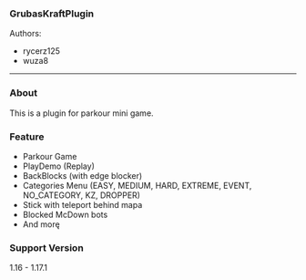 ### GrubasKraftPlugin
Authors:
* rycerz125
* wuza8
---
### About
This is a plugin for parkour mini game.

### Feature
* Parkour Game
* PlayDemo (Replay)
* BackBlocks (with edge blocker)
* Categories Menu (EASY, MEDIUM, HARD, EXTREME, EVENT, NO_CATEGORY, KZ, DROPPER)
* Stick with teleport behind mapa
* Blocked McDown bots
* And morę

### Support Version
1.16 - 1.17.1
